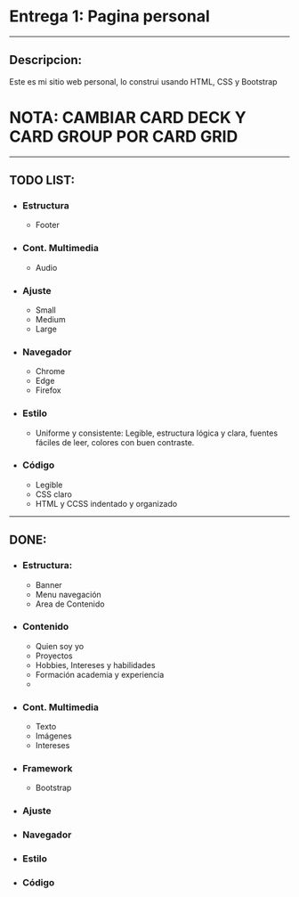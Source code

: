 # Entrega 1: Pagina personal
---
## Descripcion:
Este es mi sitio web personal, lo construi usando HTML, CSS y Bootstrap

# NOTA: CAMBIAR CARD DECK Y CARD GROUP POR CARD GRID
---
## TODO LIST:
- ### Estructura
  - Footer
- ### Cont. Multimedia
  - Audio
  
- ### Ajuste
  - Small
  - Medium
  - Large

- ### Navegador
  - Chrome
  - Edge
  - Firefox

- ### Estilo
  - Uniforme y consistente: Legible, estructura lógica y clara, fuentes fáciles de leer, colores con buen contraste.

- ### Código
    - Legible
    - CSS claro
    - HTML y CCSS indentado y organizado

---

## DONE:
- ### Estructura:
  - Banner
  - Menu navegación
  - Area de Contenido
- ### Contenido
  - Quien soy yo
  - Proyectos
  - Hobbies, Intereses y habilidades
  - Formación academia y experiencia
  - 
- ### Cont. Multimedia
  - Texto
  - Imágenes
  - Intereses

- ### Framework
    - Bootstrap
  
- ### Ajuste
- ### Navegador
- ### Estilo
- ### Código